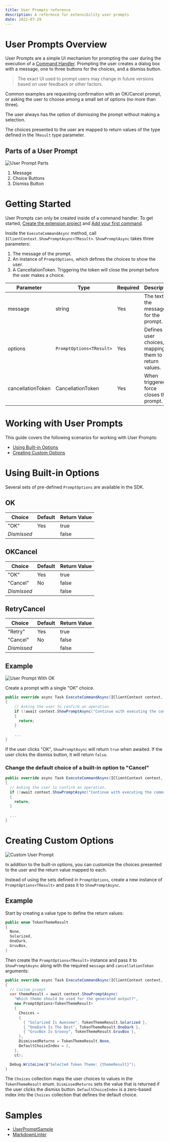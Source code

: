 ```yaml
---
title: User Prompts reference
description: A reference for extensibility user prompts
date: 2022-07-29
---
```


# User Prompts Overview

User Prompts are a simple UI mechanism for prompting the user during the execution of a [Command Handler](../command/command.md#registering-a-command). Prompting the user creates a dialog box with a message, one to three buttons for the choices, and a dismiss button. 

> The exact UI used to prompt users may change in future versions based on user feedback or other factors.

Common examples are requesting confirmation with an OK/Cancel prompt, or asking the user to choose among a small set of options (no more than three).

The user always has the option of dismissing the prompt without making a selection.

The choices presented to the user are mapped to return values of the type defined in the `TResult` type parameter.

## Parts of a User Prompt

![User Prompt Parts](user_prompt_parts.png)

1. Message
2. Choice Buttons
3. Dismiss Button

# Getting Started

User Prompts can only be created inside of a command handler. To get started, [Create the extension project](../../getting-started/create-your-first-extension.md#create-the-extension-project) and [Add your first command](../../getting-started/create-your-first-extension.md#add-your-first-command).

Inside the `ExecuteCommandAsync` method, call `IClientContext.ShowPromptAsync<TResult>`. `ShowPromptAsync` takes three parameters:

1. The message of the prompt.
2. An instance of `PromptOptions`, which defines the choices to show the user.
3. A CancellationToken. Triggering the token will close the prompt before the user makes a choice.

| Parameter | Type | Required | Description |
| ----------|------|----------|-------------|
| message   | string | Yes | The text of the message for the prompt. |
| options   | `PromptOptions<TResult>` | Yes | Defines the user choices, mapping them to return values. |
| cancellationToken | CancellationToken | Yes | When triggered, force closes the prompt. |

# Working with User Prompts

This guide covers the following scenarios for working with User Prompts:

- [Using Built-in Options](#using-built-in-options)
- [Creating Custom Options](#creating-custom-options)

# Using Built-in Options

Several sets of pre-defined `PromptOptions` are available in the SDK.

## OK

| Choice | Default | Return Value |
|--------|---------|--------------|
| "OK"   | Yes | true |
| _Dismissed_ | | false |

## OKCancel

| Choice | Default | Return Value |
|--------|---------|--------------|
| "OK"   | Yes | true |
| "Cancel" | No | false |
| _Dismissed_ | | false |

## RetryCancel

| Choice | Default | Return Value |
|--------|---------|--------------|
| "Retry" | Yes | true |
| "Cancel" | No | false |
| _Dismissed_ | | false |

## Example

![User Prompt With OK](user_prompt_ok.png)

Create a prompt with a single "OK" choice.

```csharp
public override async Task ExecuteCommandAsync(IClientContext context, CancellationToken ct)
{
    // Asking the user to confirm an operation.
    if (!await context.ShowPromptAsync("Continue with executing the command?", PromptOptions.OKCancel, ct))
    {
      return;
    }
    
    ...
}
```

If the user clicks "OK", `ShowPromptAsync` will return `true` when awaited. If the user clicks the dismiss button, it will return `false`.

### Change the default choice of a built-in option to "Cancel"

```csharp
public override async Task ExecuteCommandAsync(IClientContext context, CancellationToken ct)
{
  // Asking the user to confirm an operation.
  if (!await context.ShowPromptAsync("Continue with executing the command?", PromptOptions.OKCancel.WithCancelAsDefault(), ct))
  {
    return;
  }
  
  ...
}
```

# Creating Custom Options

![Custom User Prompt](user_prompt_custom.png)

In addition to the built-in options, you can customize the choices presented to the user and the return value mapped to each.

Instead of using the sets defined in `PromptOptions`, create a new instance of `PromptOptions<TResult>` and pass it to `ShowPromptAsync`.

## Example

Start by creating a value type to define the return values:

```csharp
public enum TokenThemeResult
{
  None,
  Solarized,
  OneDark,
  GruvBox,
}
```

Then create the `PromptOptions<TResult>` instance and pass it to `ShowPromptAsync` along with the required `message` and `cancellationToken` arguments:

```csharp
public override async Task ExecuteCommandAsync(IClientContext context, CancellationToken ct)
{
  // Custom prompt
  var themeResult = await context.ShowPromptAsync(
    "Which theme should be used for the generated output?",
    new PromptOptions<TokenThemeResult>
    {
      Choices =
      {
        { "Solarized Is Awesome", TokenThemeResult.Solarized },
        { "OneDark Is The Best", TokenThemeResult.OneDark },
        { "GruvBox Is Groovy", TokenThemeResult.GruvBox },
      },
      DismissedReturns = TokenThemeResult.None,
      DefaultChoiceIndex = 2,
    },
    ct);

  Debug.WriteLine($"Selected Token Theme: {themeResult}");
}
```

The `Choices` collection maps the user choices to values in the `TokenThemeResult` enum. `DismissedReturns` sets the value that is returned if the user clicks the dismiss button. `DefaultChoiceIndex` is a zero-based index into the `Choices` collection that defines the default choice.

# Samples

* [UserPromptSample](../../../../New_Extensibility_Model/Samples/UserPromptSample/SampleCommand.cs)
* [MarkdownLinter](../../../../New_Extensibility_Model/Samples/MarkdownLinter/RunLinterOnSolutionCommand.cs)